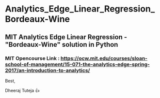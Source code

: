 #  Analytics_Edge_Linear_Regression_Bordeaux-Wine
## MIT Analytics Edge Linear Regression -"Bordeaux-Wine" solution in Python

### MIT Opencourse Link : https://ocw.mit.edu/courses/sloan-school-of-management/15-071-the-analytics-edge-spring-2017/an-introduction-to-analytics/




Best,

Dheeraj Tuteja :thumbsup:
